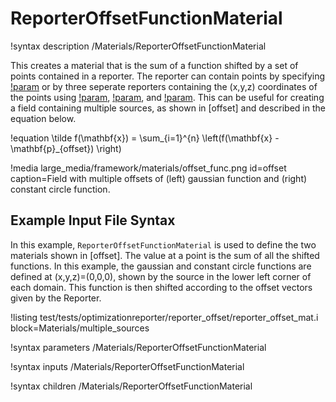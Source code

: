 # ReporterOffsetFunctionMaterial

!syntax description /Materials/ReporterOffsetFunctionMaterial

This creates a material that is the sum of a function shifted by a set of points contained in a reporter.  The reporter can contain points by specifying [!param](/Materials/ReporterOffsetFunctionMaterial/point_name) or by three seperate reporters containing the (x,y,z) coordinates of the points using [!param](/Materials/ReporterOffsetFunctionMaterial/x_coord_name), [!param](/Materials/ReporterOffsetFunctionMaterial/y_coord_name), and [!param](/Materials/ReporterOffsetFunctionMaterial/z_coord_name). This can be useful for creating a field containing multiple sources, as shown in [offset] and described in the equation below.


!equation
\tilde f(\mathbf{x}) = \sum_{i=1}^{n} \left(f(\mathbf{x} - \mathbf{p}_{offset}) \right)

!media large_media/framework/materials/offset_func.png
       id=offset
       caption=Field with multiple offsets of (left) gaussian function and (right) constant circle function.

## Example Input File Syntax

In this example, `ReporterOffsetFunctionMaterial` is used to define the two materials shown in [offset]. The value at a point is the sum of all the shifted functions.  In this example, the gaussian and constant circle functions are defined at (x,y,z)=(0,0,0), shown by the source in the lower left corner of each domain.  This function is then shifted according to the offset vectors given by the Reporter.

!listing test/tests/optimizationreporter/reporter_offset/reporter_offset_mat.i block=Materials/multiple_sources

!syntax parameters /Materials/ReporterOffsetFunctionMaterial

!syntax inputs /Materials/ReporterOffsetFunctionMaterial

!syntax children /Materials/ReporterOffsetFunctionMaterial
